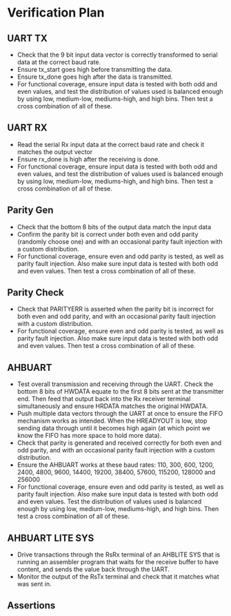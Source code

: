 # Verification Plan

## UART TX
- Check that the 9 bit input data vector is correctly transformed to serial data at the correct baud rate.
- Ensure tx_start goes high before transmitting the data.
- Ensure tx_done goes high after the data is transmitted.
- For functional coverage, ensure input data is tested with both odd and even values, and test the distribution of values used is balanced enough by using low, medium-low, mediums-high, and high bins. Then test a cross combination of all of these.

## UART RX
- Read the serial Rx input data at the correct baud rate and check it matches the output vector
- Ensure rx_done is high after the receiving is done.
- For functional coverage, ensure input data is tested with both odd and even values, and test the distribution of values used is balanced enough by using low, medium-low, mediums-high, and high bins. Then test a cross combination of all of these.

## Parity Gen
- Check that the bottom 8 bits of the output data match the input data
- Confirm the parity bit is correct under both even and odd parity (randomly choose one) and with an occasional parity fault injection with a custom distribution.
- For functional coverage, ensure even and odd parity is tested, as well as parity fault injection. Also make sure input data is tested with both odd and even values. Then test a cross combination of all of these.


## Parity Check
- Check that PARITYERR is asserted when the parity bit is incorrect for both even and odd parity, and with an occasional parity fault injection with a custom distribution.
- For functional coverage, ensure even and odd parity is tested, as well as parity fault injection. Also make sure input data is tested with both odd and even values. Then test a cross combination of all of these.

## AHBUART
- Test overall transmission and receiving through the UART. Check the bottom 8 bits of HWDATA equate to the first 8 bits sent at the transmitter end. Then feed that output back into the Rx receiver terminal simultaneously and ensure HRDATA matches the original HWDATA.
- Push multiple data vectors through the UART at once to ensure the FIFO mechanism works as intended. When the HREADYOUT is low, stop sending data through until it becomes high again (at which point we know the FIFO has more space to hold more data).
- Check that parity is generated and received correctly for both even and odd parity, and with an occasional parity fault injection with a custom distribution.
- Ensure the AHBUART works at these baud rates: 110, 300, 600, 1200, 2400, 4800, 9600, 14400, 19200, 38400, 57600, 115200, 128000 and 256000
- For functional coverage, ensure even and odd parity is tested, as well as parity fault injection. Also make sure input data is tested with both odd and even values. Test the distribution of values used is balanced enough by using low, medium-low, mediums-high, and high bins. Then test a cross combination of all of these.


## AHBUART LITE SYS

- Drive transactions through the RsRx terminal of an AHBLITE SYS that is running an assembler program that waits for the receive buffer to have content, and sends the value back through the UART.
- Monitor the output of the RsTx terminal and check that it matches what was sent in.

## Assertions